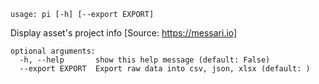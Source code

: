 `usage: pi [-h] [--export EXPORT]`

Display asset's project info [Source: https://messari.io]

```
optional arguments:
  -h, --help       show this help message (default: False)
  --export EXPORT  Export raw data into csv, json, xlsx (default: )
```
